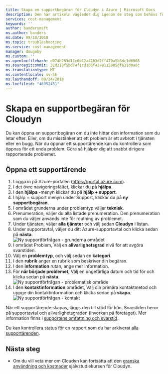 ```yaml
---
title: Skapa en supportbegäran för Cloudyn i Azure | Microsoft Docs
description: Den här artikeln vägleder dig igenom de steg som behövs för att skapa en supportförfrågan för Cloudyn.
services: cost-management
keywords: ''
author: bandersmsft
ms.author: banders
ms.date: 09/18/2018
ms.topic: troubleshooting
ms.service: cost-management
manager: dougeby
ms.custom: ''
ms.openlocfilehash: d074b263d11c6b12a4283d2ff479a5b3dc1d6908
ms.sourcegitcommit: 32d218f5bd74f1cd106f4248115985df631d0a8c
ms.translationtype: MT
ms.contentlocale: sv-SE
ms.lasthandoff: 09/24/2018
ms.locfileid: "46952451"
---
```

# <a name="create-a-support-request-for-cloudyn"></a>Skapa en supportbegäran för Cloudyn

Du kan öppna en supportbegäran om du inte hittar den information som du letar efter. Eller, om du misstänker att ett problem är ett avbrott i tjänsten eller en bugg. När du öppnar ett supportärende kan du kontrollera som öppnas för ett enda problem. Göra så hjälper dig att snabbt dirigera rapporterade problemet.

## <a name="open-a-support-ticket"></a>Öppna ett supportärende

1. Logga in på Azure-portalen (https://portal.azure.com).
2. I det övre navigeringsfältet, klickar du på **hjälpa**.
3. I den **hjälpa** -menyn klickar du på **hjälp + support**.
4. I hjälp + support menyn under Support, klickar du på **ny supportbegäran**.
5. I området grunderna under problemtyp väljer **teknisk**.
6. Prenumeration, väljer du alla listade prenumeration. Den prenumeration som du väljer används inte för routning av problemet.
7. Under tjänsten, väljer **alla tjänster** och välj sedan **Cloudyn** i listan.
8. Under supportavtal, väljer du ditt Azure-supportavtal och klicka sedan på **nästa**.  
    ![Ny supportförfrågan - grunderna området](./media/support-request-cost-management/support-request01.png)
9. I området Problem, Välj en **allvarlighetsgrad** nivå för att avgöra svarstiden.
10. Välj en **problemtyp**, och välj sedan en **kategori**.
11. I den **rubrik** anger en rubrik som beskriver din begäran.
12. I den **information** rutan, ange mer information.
13. För **när började problemet**, Välj en ungefärliga datum och tid för och klicka sedan på **nästa**.  
    ![Ny supportförfrågan - problematisk område](./media/support-request-cost-management/support-request02.png)
14. I den **kontaktinformation** området, Välj din primära kontaktmetod och uppge din kontaktinformation och klicka sedan på **skapa**.  
    ![Ny supportförfrågan - kontakt](./media/support-request-cost-management/support-request03.png)

När ett supportärende skapas, läggs den till stöd för kön. Svarstiden beror på supportavtal och allvarlighetsgraden (inverkan på företaget). Mer information finns i [supportens omfattning och svarstid](https://azure.microsoft.com/support/plans/response/).

Du kan kontrollera status för en rapport som du har arkiverat [alla supportärenden](../azure-supportability/how-to-create-azure-support-request.md#all-support-requests).


## <a name="next-steps"></a>Nästa steg

- Om du vill veta mer om Cloudyn kan fortsätta att den [granska användning och kostnader](tutorial-review-usage.md) självstudiekursen för Cloudyn.
